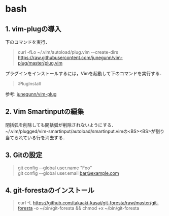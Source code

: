 # bash

## 1. vim-plugの導入
下のコマンドを実行．
> curl -fLo ~/.vim/autoload/plug.vim --create-dirs https://raw.githubusercontent.com/junegunn/vim-plug/master/plug.vim

プラグインをインストールするには，Vimを起動して下のコマンドを実行する．
> :PlugInstall

参考: [junegunn/vim-plug](https://github.com/junegunn/vim-plug)

## 2. Vim Smartinputの編集
閉括弧を削除しても開括弧が削除されないようにする．  
~/.vim/plugged/vim-smartinput/autoload/smartinput.vimの&lt;BS&gt;&lt;BS&gt;が割り当てられている行を消去する．  


## 3. Gitの設定  
> git config --global user.name "Foo"  
> git config --global user.email bar@example.com  


## 4. git-forestaのインストール
> curl -L https://github.com/takaaki-kasai/git-foresta/raw/master/git-foresta -o ~/bin/git-foresta && chmod +x ~/bin/git-foresta  

